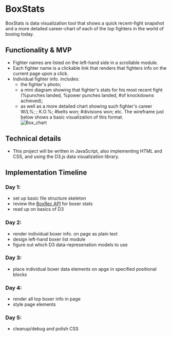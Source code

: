 # BoxStats
BoxStats is data visualization tool that shows a quick recent-fight snapshot and a more detailed career-chart of each of the top fighters in the world of boxing today.

## Functionality & MVP
- Fighter names are listed on the left-hand side in a scrollable module.
- Each fighter name is a clickable link that renders that fighters info on the current page upon a click.
- Individual fighter info. includes:
    - the fighter's photo;
    - a mini diagram showing that fighter's stats for his most recent fight (%punches landed, %power punches landed, #of knockdowns achieved);
    - as well as a more detailed chart showing such fighter's career W/L%; ; K.O.%; #belts won; #divisions won; etc. The wireframe just below shows a basic visualization of this format.  
![Box_chart](https://user-images.githubusercontent.com/75692984/113572441-33435700-95e6-11eb-9293-c2e06dca6fb9.png)  

## Technical details
- This project will be written in JavaScript, also implementing HTML and CSS, and using the D3.js data visualization library.  

## Implementation Timeline
### Day 1:
- set up basic file structure skeleton
- review  the [BoxRec API](https://github.com/boxing/boxrec) for boxer stats
- read up on basics of D3

### Day 2:
- render individual boxer info. on page as plain text
- design left-hand boxer list module
- figure out which D3 data-represenation models to use

### Day 3:
- place individual boxer data elements on apge in specified positional blocks

### Day 4:
- render all top boxer info in page
- style page elements

### Day 5:
- cleanup/debug and polish CSS
